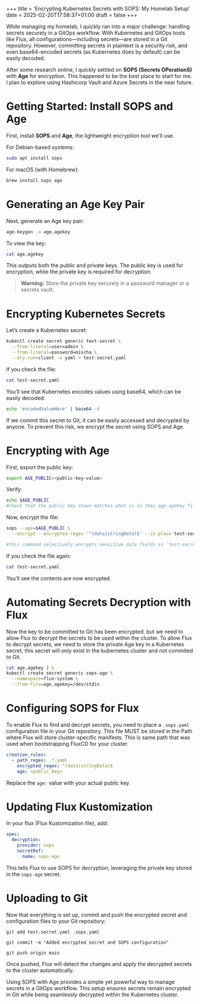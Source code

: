 +++
title = 'Encrypting Kubernetes Secrets with SOPS: My Homelab Setup'
date = 2025-02-20T17:58:37+01:00
draft = false
+++


While managing my homelab, I quickly ran into a major challenge: handling secrets securely in a GitOps workflow. With Kubernetes and GitOps tools like Flux, all configurations—including secrets—are stored in a Git repository. However, committing secrets in plaintext is a security risk, and even base64-encoded secrets (as Kubernetes does by default) can be easily decoded.

After some research online, I quickly settled on  **SOPS (Secrets OPerationS)** with **Age** for encryption. This happened to be the best place to start for me. I plan to explore using Hashicorp Vault and Azure Secrets in the near future.

# Getting Started: Install SOPS and Age

First, install **SOPS** and **Age**, the lightweight encryption tool we’ll use.

For Debian-based systems:

```sh
sudo apt install sops
```

For macOS (with Homebrew):

```sh
brew install sops age
```

# Generating an Age Key Pair

Next, generate an Age key pair:

```sh
age-keygen -o age.agekey
```

To view the key:

```sh
cat age.agekey
```

This outputs both the public and private keys. The public key is used for encryption, while the private key is required for decryption.

> **Warning:** Store the private key securely in a password manager or a secrets vault.

# Encrypting Kubernetes Secrets

Let’s create a Kubernetes secret:

```sh
kubectl create secret generic test-secret \
  --from-literal=user=admin \
  --from-literal=password=mischa \
  --dry-run=client -o yaml > test-secret.yaml
```

If you check the file:

```sh
cat test-secret.yaml
```

You’ll see that Kubernetes encodes values using base64, which can be easily decoded:

```sh
echo 'encodedValueHere' | base64 -d
```

If we commit this secret to Git, it can be easily accessed and decrypted by anyone. To prevent this risk, we encrypt the secret using SOPS and Age.

# Encrypting with Age

First, export the public key:

```sh
export AGE_PUBLIC=<public-key-value>
```

Verify:

```sh
echo $AGE_PUBLIC
#check that the public key shown matches what is in they age.agekey file.
```

Now, encrypt the file:

```sh
sops --age=$AGE_PUBLIC \
  --encrypt --encrypted-regex '^(data|stringData)$' --in-place test-secret.yaml

#this command selectively encrypts sensitive data fields in `test-secret.yaml`while leaving the rest of the file structure readable.
```

If you check the file again:

```sh
cat test-secret.yaml
```

You’ll see the contents are now encrypted.

# Automating Secrets Decryption with Flux

Now the key to be committed to Git has been encrypted. but we need to allow Flux to decrypt the secrets to be used within the cluster. 
To allow Flux to decrypt secrets, we need to store the private Age key in a Kubernetes secret, this secret will only exist in the kubernetes cluster and not commited to Git. 

```sh
cat age.agekey | \
kubectl create secret generic sops-age \
  --namespace=flux-system \
  --from-file=age.agekey=/dev/stdin
```

# Configuring SOPS for Flux

To enable Flux to find and decrypt secrets, you need to place a `.sops.yaml` configuration file in your Git repository.  This file MUST be stored in the Path where Flux will store cluster-specific manifests. 
This is same path that was used when bootstrapping FluxCD for your cluster. 

```yaml
creation_rules:
  - path_regex: .*.yaml
    encrypted_regex: ^(data|stringData)$
    age: <public key>
```

Replace the `age:` value with your actual public key.

# Updating Flux Kustomization

In your flux (Flux Kustomization file), add:

```yaml
spec:
  decryption:
    provider: sops
    secretRef:
      name: sops-age
```

This tells Flux to use SOPS for decryption, leveraging the private key stored in the `sops-age` secret.


# Uploading to Git

Now that everything is set up, commit and push the encrypted secret and configuration files to your Git repository:

```
git add test-secret.yaml .sops.yaml

git commit -m "Added encrypted secret and SOPS configuration"

git push origin main
```

Once pushed, Flux will detect the changes and apply the decrypted secrets to the cluster automatically.


Using SOPS with Age provides a simple yet powerful way to manage secrets in a GitOps workflow. This setup ensures secrets remain encrypted in Git while being seamlessly decrypted within the Kubernetes cluster. 
